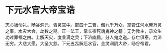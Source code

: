 # 下元水官大帝宝诰

志心皈命礼。旸谷洞元，青灵宫中。部四十二曹，偕九千万众，掌管江河水帝万灵之事。水灾大会，劫数之期。正一法王，掌长夜死魂鬼神之籍；无为教主，录众生功过罪福之由。上解天灾，度业满之灵；下济幽扃，分人鬼之道。存亡俱泰，力济无穷。大悲大愿，大圣大慈。下元五炁解厄水官，金灵洞阴大帝，旸谷帝君。
